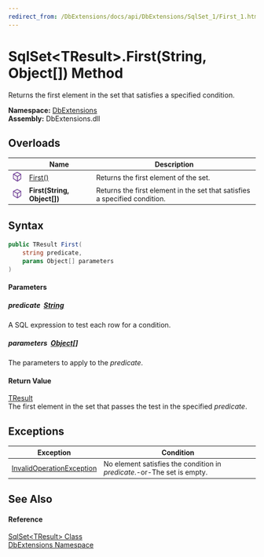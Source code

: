 ```yaml
---
redirect_from: /DbExtensions/docs/api/DbExtensions/SqlSet_1/First_1.html
---
```


SqlSet&lt;TResult>.First(String, Object[]) Method
=================================================
Returns the first element in the set that satisfies a specified condition.
  
**Namespace:** [DbExtensions][1]  
**Assembly:** DbExtensions.dll

Overloads
---------

|                  | Name                        | Description                                                                |
| ---------------- | --------------------------- | -------------------------------------------------------------------------- |
| ![Public method] | [First()][2]                | Returns the first element of the set.                                      |
| ![Public method] | **First(String, Object[])** | Returns the first element in the set that satisfies a specified condition. |


Syntax
------

```csharp
public TResult First(
	string predicate,
	params Object[] parameters
)
```

#### Parameters

##### *predicate*  [String][3]
A SQL expression to test each row for a condition.

##### *parameters*  [Object][4][]
The parameters to apply to the *predicate*.

#### Return Value
[TResult][5]  
The first element in the set that passes the test in the specified *predicate*.

Exceptions
----------

| Exception                      | Condition                                                               |
| ------------------------------ | ----------------------------------------------------------------------- |
| [InvalidOperationException][6] | No element satisfies the condition in *predicate*.-or-The set is empty. |


See Also
--------

#### Reference
[SqlSet&lt;TResult> Class][5]  
[DbExtensions Namespace][1]  

[1]: ../README.md
[2]: First.md
[3]: https://learn.microsoft.com/dotnet/api/system.string
[4]: https://learn.microsoft.com/dotnet/api/system.object
[5]: README.md
[6]: https://learn.microsoft.com/dotnet/api/system.invalidoperationexception
[Public method]: ../../icons/pubmethod.svg "Public method"